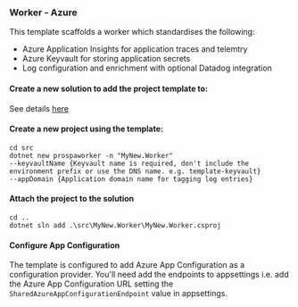 ### Worker - Azure

This template scaffolds a worker which standardises the following:
- Azure Application Insights for application traces and telemtry
- Azure Keyvault for storing application secrets
- Log configuration and enrichment with optional Datadog integration

#### Create a new solution to add the project template to:

See details [here](https://github.com/prospa-group/DotnetSolution)

#### Create a new project using the template:

```console
cd src
dotnet new prospaworker -n "MyNew.Worker" 
--keyvaultName {Keyvault name is required, don't include the environment prefix or use the DNS name. e.g. template-keyvault}
--appDomain {Application domain name for tagging log entries}
```

#### Attach the project to the solution

```console
cd ..
dotnet sln add .\src\MyNew.Worker\MyNew.Worker.csproj
```

#### Configure App Configuration

The template is configured to add Azure App Configuration as a configuration provider. You'll need add the endpoints to appsettings i.e. add the Azure App Configuration URL setting the `SharedAzureAppConfigurationEndpoint` value in appsettings.
